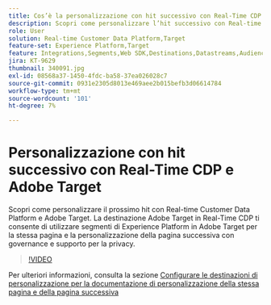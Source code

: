 ```yaml
---
title: Cos’è la personalizzazione con hit successivo con Real-Time CDP e Adobe Target?
description: Scopri come personalizzare l’hit successivo con Real-time Customer Data Platform (CDP) e Adobe Target.
role: User
solution: Real-time Customer Data Platform,Target
feature-set: Experience Platform,Target
feature: Integrations,Segments,Web SDK,Destinations,Datastreams,Audiences,Experience Targeting
jira: KT-9629
thumbnail: 340091.jpg
exl-id: 08568a37-1450-4fdc-ba58-37ea026028c7
source-git-commit: 0931e2305d8013e469aee2b015befb3d06614784
workflow-type: tm+mt
source-wordcount: '101'
ht-degree: 7%

---
```


# Personalizzazione con hit successivo con Real-Time CDP e Adobe Target

Scopri come personalizzare il prossimo hit con Real-time Customer Data Platform e Adobe Target. La destinazione Adobe Target in Real-Time CDP ti consente di utilizzare segmenti di Experience Platform in Adobe Target per la stessa pagina e la personalizzazione della pagina successiva con governance e supporto per la privacy.

>[!VIDEO](https://video.tv.adobe.com/v/340091?quality=12&learn=on)

Per ulteriori informazioni, consulta la sezione [Configurare le destinazioni di personalizzazione per la documentazione di personalizzazione della stessa pagina e della pagina successiva](https://experienceleague.adobe.com/docs/experience-platform/destinations/ui/activate/configure-personalization-destinations.html?lang=it)
